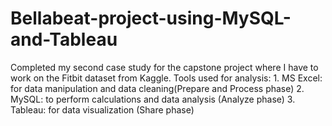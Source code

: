 # Bellabeat-project-using-MySQL-and-Tableau
Completed my second case study for the capstone project where I have to work on the Fitbit dataset from Kaggle. Tools used for analysis:  1. MS Excel: for data manipulation and data cleaning(Prepare and Process phase) 2. MySQL: to perform calculations and data analysis (Analyze phase) 3. Tableau: for data visualization (Share phase)
